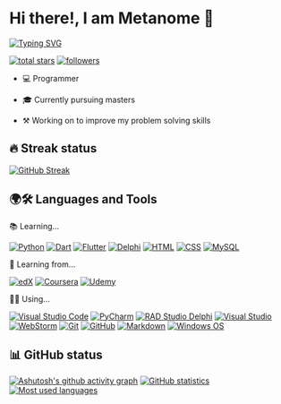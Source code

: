 # Hi there!, I am Metanome 👋

[![Typing SVG](https://readme-typing-svg.herokuapp.com?font=Fira+Code&pause=1000&width=435&lines=Programmer;Currently+pursuing+masters;Working+on+my+problem+solving+skills)](https://git.io/typing-svg)

<a href="https://github.com/Metanome?tab=repositories&sort=stargazers">
    <img alt="total stars" title="Total stars on GitHub" src="https://custom-icon-badges.herokuapp.com/badge/dynamic/json?logo=star&color=55960c&labelColor=488207&label=Stars&style=for-the-badge&query=%24.stars&url=https://api.github-star-counter.workers.dev/user/Metanome"/></a>
<a href="https://github.com/Metanome?tab=followers">
    <img alt="followers" title="Follow me on Github" src="https://custom-icon-badges.herokuapp.com/github/followers/Metanome?color=236ad3&labelColor=1155ba&style=for-the-badge&logo=person-add&label=Follow&logoColor=white"/></a>

- 💻 Programmer

- 🎓 Currently pursuing masters

- ⚒ Working on to improve my problem solving skills

## 🔥 Streak status

[![GitHub Streak](https://github-readme-streak-stats.herokuapp.com?user=Metanome&theme=blood-dark&hide_border=true&date_format=M%20j%5B%2C%20Y%5D)](https://git.io/streak-stats)

## 🌍🛠 Languages and Tools

📚 Learning...

[![Python](https://img.shields.io/badge/Python-3670A0?style=for-the-badge&logo=Python&logoColor=ffdd54)](https://www.python.org/)
[![Dart](https://img.shields.io/badge/-Dart-15A6C4?style=for-the-badge&logo=Dart&logoColor=FFFFFF)](https://dart.dev/)
[![Flutter](https://img.shields.io/badge/-Flutter-02569B?style=for-the-badge&logo=Flutter&logoColor=FFFFFF)](https://flutter.dev/)
[![Delphi](https://img.shields.io/badge/-Object%20Pascal-F32735?style=for-the-badge&logo=Delphi&logoColor=FFFFFF)](https://www.freepascal.org/)
[![HTML](https://img.shields.io/badge/-HTML-E34F26?style=for-the-badge&logo=HTML5&logoColor=FFFFFF)](https://html.com/)
[![CSS](https://img.shields.io/badge/-CSS-1572B6?style=for-the-badge&logo=CSS3&logoColor=FFFFFF)](https://www.w3schools.com/css/css_intro.asp)
[![MySQL](https://img.shields.io/badge/-MySQL-00758F?style=for-the-badge&logo=MySQL&logoColor=FFFFFF)](https://www.mysql.com/)

📖 Learning from...

[![edX](https://img.shields.io/badge/-edX-00262B?style=for-the-badge&logo=edX&logoColor=FFFFFF)](https://www.edx.org/)
[![Coursera](https://img.shields.io/badge/-Coursera-0056D2?style=for-the-badge&logo=Coursera&logoColor=FFFFFF)](https://www.coursera.org/)
[![Udemy](https://img.shields.io/badge/-Udemy-A435F0?style=for-the-badge&logo=Udemy&logoColor=FFFFFF)](https://www.udemy.com/)

👨‍💻 Using...

[![Visual Studio Code](https://img.shields.io/badge/-Visual%20Studio%20Code-0078D7?style=for-the-badge&logo=VisualStudioCode&logoColor=FFFFFF)](https://code.visualstudio.com/)
[![PyCharm](https://img.shields.io/badge/-PyCharm-5EE078?style=for-the-badge&logo=PyCharm&logoColor=FFFFFF)](https://www.jetbrains.com/pycharm/)
[![RAD Studio Delphi](https://img.shields.io/badge/-RAD%20Studio%20Delphi-F32735?style=for-the-badge&logo=Embarcadero&logoColor=FFFFFF)](https://www.embarcadero.com/)
[![Visual Studio](https://img.shields.io/badge/-Visual%20Studio-6B33AE?style=for-the-badge&logo=VisualStudio&logoColor=FFFFFF)](https://visualstudio.microsoft.com/)
[![WebStorm](https://img.shields.io/badge/-WebStorm-2196DD?style=for-the-badge&logo=WebStorm&logoColor=FFFFFF)](https://www.jetbrains.com/webstorm/)
[![Git](https://img.shields.io/badge/-Git-F05032?style=for-the-badge&logo=Git&logoColor=FFFFFF)](https://git-scm.com/)
[![GitHub](https://img.shields.io/badge/-GitHub-181717?style=for-the-badge&logo=GitHub&logoColor=FFFFFF)](https://www.github.com/)
[![Markdown](https://img.shields.io/badge/-Markdown-000000?style=for-the-badge&logo=Markdown&logoColor=FFFFFF)](https://daringfireball.net/projects/markdown/)
[![Windows OS](https://img.shields.io/badge/-Windows%20OS-0078D6?style=for-the-badge&logo=Windows&logoColor=FFFFFF)](https://www.microsoft.com/en-gb/windows/)

## 📊 GitHub status

[![Ashutosh's github activity graph](https://github-readme-activity-graph.vercel.app/graph?username=Metanome&bg_color=151b23&color=ffffff&line=00ff00&point=ff0000&area=true&hide_border=true)](https://github.com/ashutosh00710/github-readme-activity-graph)
[![GitHub statistics](https://github-readme-stats.vercel.app/api?username=Metanome&count_private=true&show_icons=true&theme=tokyonight&hide_border=true&hide_title=true)](https://github.com/anuraghazra/github-readme-stats)
[![Most used languages](https://github-readme-stats.vercel.app/api/top-langs/?username=Metanome&layout=compact&theme=react&hide_border=true&custom_title=Most%20used%20languages&card_width=297)](https://github.com/anuraghazra/github-readme-stats)

<!---
Metanome/Metanome is a ✨ special ✨ repository because its `README.md` (this file) appears on your GitHub profile.
You can click the Preview link to take a look at your changes.
--->
